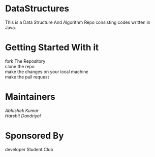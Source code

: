 # DataStructures
This is a Data Structure And Algorithm Repo consisting codes written in Java.
# Getting Started With it
fork The Repository<br>
  clone the repo<br>
  make the changes on your local machine<br>
  make the pull request


# Maintainers
<em>Abhishek Kumar</em><br>
<em>Harshit Dandriyal</em>
# Sponsored By
developer Student Club
